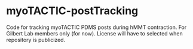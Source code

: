 # myoTACTIC-postTracking
Code for tracking myoTACTIC PDMS posts during hMMT contraction. For Gilbert Lab members only (for now). License will have to selected when repository is publicized.
